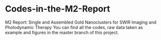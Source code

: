 # Codes-in-the-M2-Report
M2 Report: Single and Assembled Gold Nanoclusters for SWIR Imaging and Photodynamic Therapy 
You can find all the codes, raw data taken as example and figures in the master branch of this project.
